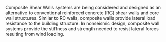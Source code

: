 Composite Shear Walls systems are being considered and designed as an alternative to conventional reinforced concrete (RC) shear walls and core wall structures.
Similar to RC walls, composite walls provide lateral load resistance to the building structure. In nonseismic design, composite wall systems provide the stiffness and strength needed to resist lateral forces resulting from wind loading.

